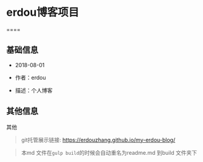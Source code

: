 
# erdou博客项目
====


## 基础信息

- 2018-08-01

- 作者：erdou

- 描述：个人博客

## 其他信息

其他

> git托管展示链接: https://erdouzhang.github.io/my-erdou-blog/

> 本md 文件在``gulp build``的时候会自动重名为readme.md 到build 文件夹下



